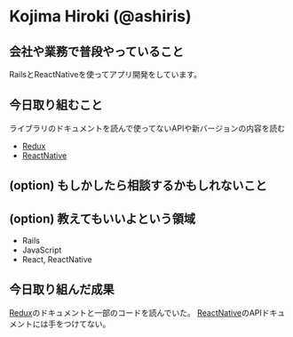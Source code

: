 # Kojima Hiroki (@ashiris)

## 会社や業務で普段やっていること
RailsとReactNativeを使ってアプリ開発をしています。

## 今日取り組むこと
ライブラリのドキュメントを読んで使ってないAPIや新バージョンの内容を読む

- [Redux](https://redux.js.org/introduction)
- [ReactNative](https://facebook.github.io/react-native/)

## (option) もしかしたら相談するかもしれないこと

## (option) 教えてもいいよという領域
- Rails
- JavaScript
- React, ReactNative

## 今日取り組んだ成果
[Redux](https://redux.js.org/introduction)のドキュメントと一部のコードを読んでいた。
[ReactNative](https://facebook.github.io/react-native/)のAPIドキュメントには手をつけてない。
